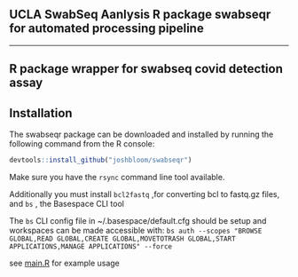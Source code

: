 ## UCLA SwabSeq Aanlysis R package swabseqr for automated processing pipeline
___

## R package wrapper for swabseq covid detection assay

## Installation

The swabseqr package can be downloaded and installed by running the following command from the R console:

```r
devtools::install_github("joshbloom/swabseqr")
```

Make sure you have the `rsync` command line tool available.

Additionally you must install `bcl2fastq` ,for converting bcl to fastq.gz files, and `bs` , the Basespace CLI tool

The `bs` CLI config file in ~/.basespace/default.cfg should be setup and workspaces can be made accessible with:
`bs auth --scopes "BROWSE GLOBAL,READ GLOBAL,CREATE GLOBAL,MOVETOTRASH GLOBAL,START APPLICATIONS,MANAGE APPLICATIONS" --force`

see [main.R](examples/main.R) for example usage

